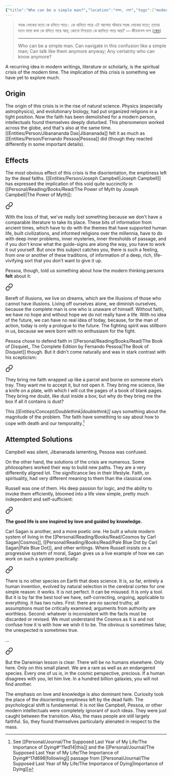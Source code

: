 ```yaml
---
{"title":"Who can be a simple man?","location":"বাড্ডা, ঢাকা","tags":["modernity","crisis","faith"],"dg-publish":true,"dg-note-icon":2,"dg-metatags":{"description":"A note on the crisis of faith among the modern intellectuals.","og:description":"A note on the crisis of faith among the modern intellectuals."},"created":"2023-01-14T21:38:11+06:00","updated":"2023-01-29T01:54:14+06:00","permalink":"/personal/musings/who-can-be-a-simple-man/","metatags":{"description":"A note on the crisis of faith among the modern intellectuals.","og:description":"A note on the crisis of faith among the modern intellectuals."},"dgPassFrontmatter":true,"maturity":"1"}
---
```


> সহজ লোকের মতো কে চলিতে পারে।
> কে থামিতে পারে এই আলোয় আঁধারে
> সহজ লোকের মতো; তাদের মতন ভাষা কথা
> কে বলিতে পারে আর; কোনো নিশ্চয়তা
> কে জানিতে পারে আর? — জীবনানন্দ দাশ ([বোধ](https://bn.m.wikisource.org/wiki/%E0%A6%9C%E0%A7%80%E0%A6%AC%E0%A6%A8%E0%A6%BE%E0%A6%A8%E0%A6%A8%E0%A7%8D%E0%A6%A6_%E0%A6%A6%E0%A6%BE%E0%A6%B6%E0%A7%87%E0%A6%B0_%E0%A6%B6%E0%A7%8D%E0%A6%B0%E0%A7%87%E0%A6%B7%E0%A7%8D%E0%A6%A0_%E0%A6%95%E0%A6%AC%E0%A6%BF%E0%A6%A4%E0%A6%BE/%E0%A6%AC%E0%A7%8B%E0%A6%A7)) 
> 
> ---
> Who can be a simple man.
> Can navigate in this confusion
> like a simple man; Can talk like them
> anymore anyway; Any certainty
> who can know anymore?


A recurring idea in modern writings, literature or scholarly, is the spiritual crisis of the modern time. The implication of this crisis is something we have yet to explore much.

## Origin
The origin of this crisis is in the rise of natural science. Physics (especially astrophysics), and evolutionary biology, had put organized religions in a tight position. Now the faith has been demolished for a modern person, intellectuals found themselves deeply disturbed. This phenomenon worked across the globe, and that's also at the same time. [[Entities/Person/Jibanananda Das\|Jibananada]] felt it as much as [[Entities/Person/Fernando Pessoa\|Pessoa]] did (though they reacted differently in some important details).

## Effects
The most obvious effect of this crisis is the disorientation, the emptiness left by the dead faiths. [[Entities/Person/Joseph Campbell\|Joseph Campbell]] has expressed the implication of this void quite succinctly in [[Personal/Reading/Books/Read/The Power of Myth by Joseph Campbell\|The Power of Myth]]: 


<div class="transclusion internal-embed is-loaded"><a class="markdown-embed-link" href="/personal/reading/notes-and-highlights/the-power-of-myth/#dcccd1" aria-label="Open link"><svg xmlns="http://www.w3.org/2000/svg" width="24" height="24" viewBox="0 0 24 24" fill="none" stroke="currentColor" stroke-width="2" stroke-linecap="round" stroke-linejoin="round" class="svg-icon lucide-link"><path d="M10 13a5 5 0 0 0 7.54.54l3-3a5 5 0 0 0-7.07-7.07l-1.72 1.71"></path><path d="M14 11a5 5 0 0 0-7.54-.54l-3 3a5 5 0 0 0 7.07 7.07l1.71-1.71"></path></svg></a><div class="markdown-embed">



With the loss of that, we've really lost something because we don't have a comparable literature to take its place. These bits of information from ancient times, which have to do with the themes that have supported human life, built civilizations, and informed religions over the millennia, have to do with deep inner problems, inner mysteries, inner thresholds of passage, and if you don't know what the guide-signs are along the way, you have to work it out yourself. But once this subject catches you, there is such a feeling, from one or another of these traditions, of information of a deep, rich, life-vivifying sort that you don't want to give it up. 

</div></div>


Pessoa, though, told us something about how the modern thinking persons **felt** about it:


<div class="transclusion internal-embed is-loaded"><a class="markdown-embed-link" href="/personal/reading/notes-and-highlights/the-book-of-disquiet-by-fernando-pessoa/#9fc9fc" aria-label="Open link"><svg xmlns="http://www.w3.org/2000/svg" width="24" height="24" viewBox="0 0 24 24" fill="none" stroke="currentColor" stroke-width="2" stroke-linecap="round" stroke-linejoin="round" class="svg-icon lucide-link"><path d="M10 13a5 5 0 0 0 7.54.54l3-3a5 5 0 0 0-7.07-7.07l-1.72 1.71"></path><path d="M14 11a5 5 0 0 0-7.54-.54l-3 3a5 5 0 0 0 7.07 7.07l1.71-1.71"></path></svg></a><div class="markdown-embed">



Bereft of illusions, we live on dreams, which are the illusions of those who cannot have illusions. Living off ourselves alone, we diminish ourselves, because the complete man is one who is unaware of himself. Without faith, we have no hope and without hope we do not really have a life. With no idea of the future, we can have no real idea of today, because, for the man of action, today is only a prologue to the future. The fighting spirit was stillborn in us, because we were born with no enthusiasm for the fight. 

</div></div>


Pessoa chose to defend faith in [[Personal/Reading/Books/Read/The Book of Disquiet_ The Complete Edition by Fernando Pessoa\|The Book of Disquiet]] though. But it didn't come naturally and was in stark contrast with his scepticism:


<div class="transclusion internal-embed is-loaded"><a class="markdown-embed-link" href="/personal/reading/notes-and-highlights/the-book-of-disquiet-by-fernando-pessoa/#b0539e" aria-label="Open link"><svg xmlns="http://www.w3.org/2000/svg" width="24" height="24" viewBox="0 0 24 24" fill="none" stroke="currentColor" stroke-width="2" stroke-linecap="round" stroke-linejoin="round" class="svg-icon lucide-link"><path d="M10 13a5 5 0 0 0 7.54.54l3-3a5 5 0 0 0-7.07-7.07l-1.72 1.71"></path><path d="M14 11a5 5 0 0 0-7.54-.54l-3 3a5 5 0 0 0 7.07 7.07l1.71-1.71"></path></svg></a><div class="markdown-embed">



They bring me faith wrapped up like a parcel and borne on someone else’s tray. They want me to accept it, but not open it. They bring me science, like a knife on a plate, with which I will cut the pages of a book of blank pages. They bring me doubt, like dust inside a box; but why do they bring me the box if all it contains is dust? 

</div></div>


This *[[Entities/Concept/Doublethink\|doublethink]]* says something about the magnitude of the problem. The faith have something to say about how to cope with death and our temporality.[^1]

## Attempted Solutions
Campbell was silent, Jibananada lamenting, Pessoa was confused.

On the other hand, the solutions of the crisis are numerous. Some philosophers worked their way to build new paths. They are a very differently aligned lot. The significance lies in their lifestyle. Faith, or spirituality, had very different meaning to them than the classical one.

Russell was one of them. His deep passion for logic, and the ability to invoke them efficiently, bloomed into a life view simple, pretty much independent and self-sufficient:


<div class="transclusion internal-embed is-loaded"><a class="markdown-embed-link" href="/personal/reading/notes-and-highlights/what-i-believe/#26da05" aria-label="Open link"><svg xmlns="http://www.w3.org/2000/svg" width="24" height="24" viewBox="0 0 24 24" fill="none" stroke="currentColor" stroke-width="2" stroke-linecap="round" stroke-linejoin="round" class="svg-icon lucide-link"><path d="M10 13a5 5 0 0 0 7.54.54l3-3a5 5 0 0 0-7.07-7.07l-1.72 1.71"></path><path d="M14 11a5 5 0 0 0-7.54-.54l-3 3a5 5 0 0 0 7.07 7.07l1.71-1.71"></path></svg></a><div class="markdown-embed">



**The good life is one inspired by love and guided by knowledge.** 

</div></div>


Carl Sagan is another, and a more poetic one. He built a whole modern system of living in the [[Personal/Reading/Books/Read/Cosmos by Carl Sagan\|Cosmos]], [[Personal/Reading/Books/Read/Pale Blue Dot by Carl Sagan\|Pale Blue Dot]], and other writings. Where Russell insists on a progressive system of moral, Sagan gives us a live example of how we can work on such a system practically:


<div class="transclusion internal-embed is-loaded"><a class="markdown-embed-link" href="/personal/reading/notes-and-highlights/notes-from-cosmos-by-carl-sagan/#6adcdb" aria-label="Open link"><svg xmlns="http://www.w3.org/2000/svg" width="24" height="24" viewBox="0 0 24 24" fill="none" stroke="currentColor" stroke-width="2" stroke-linecap="round" stroke-linejoin="round" class="svg-icon lucide-link"><path d="M10 13a5 5 0 0 0 7.54.54l3-3a5 5 0 0 0-7.07-7.07l-1.72 1.71"></path><path d="M14 11a5 5 0 0 0-7.54-.54l-3 3a5 5 0 0 0 7.07 7.07l1.71-1.71"></path></svg></a><div class="markdown-embed">



There is no other species on Earth that does science. It is, so far, entirely a human invention, evolved by natural selection in the cerebral cortex for one simple reason: it works. It is not perfect. It can be misused. It is only a tool. But it is by far the best tool we have, self-correcting, ongoing, applicable to everything. It has two rules. First: there are no sacred truths; all assumptions must be critically examined; arguments from authority are worthless. Second: whatever is inconsistent with the facts must be discarded or revised. We must understand the Cosmos as it is and not confuse how it is with how we wish it to be. The obvious is sometimes false; the unexpected is sometimes true. 

</div></div>

…

<div class="transclusion internal-embed is-loaded"><a class="markdown-embed-link" href="/personal/reading/notes-and-highlights/notes-from-cosmos-by-carl-sagan/#ccb231" aria-label="Open link"><svg xmlns="http://www.w3.org/2000/svg" width="24" height="24" viewBox="0 0 24 24" fill="none" stroke="currentColor" stroke-width="2" stroke-linecap="round" stroke-linejoin="round" class="svg-icon lucide-link"><path d="M10 13a5 5 0 0 0 7.54.54l3-3a5 5 0 0 0-7.07-7.07l-1.72 1.71"></path><path d="M14 11a5 5 0 0 0-7.54-.54l-3 3a5 5 0 0 0 7.07 7.07l1.71-1.71"></path></svg></a><div class="markdown-embed">



But the Darwinian lesson is clear: There will be no humans elsewhere. Only here. Only on this small planet. We are a rare as well as an endangered species. Every one of us is, in the cosmic perspective, precious. If a human disagrees with you, let him live. In a hundred billion galaxies, you will not find another. 

</div></div>


The emphasis on love and knowledge is also dominant here. Curiosity took the place of the disorienting emptiness left by the dead faith. The psychological shift is fundamental. It is not like Campbell, Pessoa, or other modern intellectuals were completely ignorant of such ideas. They were just caught between the transition. Also, the mass people are still largely faithful. So, they found themselves particularly alienated in respect to the mass.

[^1]: See [[Personal/Journal/The Supposed Last Year of My Life/The Importance of Dying#^11ed14\|this]] and the [[Personal/Journal/The Supposed Last Year of My Life/The Importance of Dying#^17d698\|following]] passage from [[Personal/Journal/The Supposed Last Year of My Life/The Importance of Dying\|Importance of Dying]]